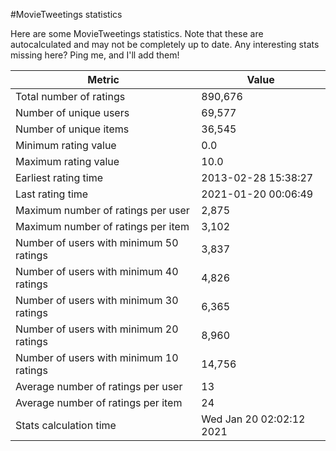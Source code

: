 #MovieTweetings statistics

Here are some MovieTweetings statistics. Note that these are autocalculated and may not be completely up to date. Any interesting stats missing here? Ping me, and I'll add them!

Metric | Value
--- | ---
Total number of ratings                 | 890,676
Number of unique users                  | 69,577
Number of unique items                  | 36,545
Minimum rating value                    | 0.0
Maximum rating value                    | 10.0
Earliest rating time                    | 2013-02-28 15:38:27
Last rating time                        | 2021-01-20 00:06:49
Maximum number of ratings per user      | 2,875
Maximum number of ratings per item      | 3,102
Number of users with minimum 50 ratings | 3,837
Number of users with minimum 40 ratings | 4,826
Number of users with minimum 30 ratings | 6,365
Number of users with minimum 20 ratings | 8,960
Number of users with minimum 10 ratings | 14,756
Average number of ratings per user      | 13
Average number of ratings per item      | 24
Stats calculation time                  | Wed Jan 20 02:02:12 2021


